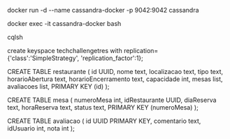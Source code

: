 

docker run -d --name cassandra-docker -p 9042:9042 cassandra

docker exec -it cassandra-docker bash

cqlsh


create keyspace techchallengetres with replication={'class':'SimpleStrategy', 'replication_factor':1};



CREATE TABLE restaurante (
    id UUID,
    nome text,
    localizacao text,
    tipo text,
    horarioAbertura text,
    horarioEncerramento text,
    capacidade int,
    mesas list<int>,
    avaliacoes list<UUID>,
    PRIMARY KEY (id)
);


CREATE TABLE mesa (
    numeroMesa int,
    idRestaurante UUID,
    diaReserva text,
    horaReserva text,
    status text,
    PRIMARY KEY (numeroMesa)
);



CREATE TABLE avaliacao (
    id UUID PRIMARY KEY,
    comentario text,
    idUsuario int,
    nota int
);
